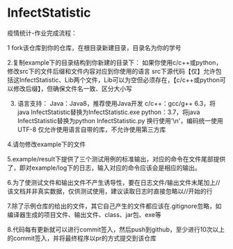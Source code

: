 # InfectStatistic
疫情统计-作业完成流程：

   1 fork该仓库到你的仓库，在根目录新建目录，目录名为你的学号

   2.复制example下的目录结构到你新建的目录下：
        如果你使用c/c++或python，修改src下的文件后缀和文件内容对应到你使用的语言
        src下源代码【仅】允许包括这InfectStatistic、Lib两个文件，Lib可以为空但必须存在，【c/c++或python可以修改后缀】，但确保文件名一致、区分大小写

   3. 语言支持：
        Java：Java8，推荐使用Java开发
        c/c++：gcc/g++ 6.3，将java InfectStatistic替换为InfectStatistic.exe
        python：3.7，将java InfectStatistic替换为python InfectStatistic.py
        换行使用'\n'，编码统一使用UTF-8
        仅允许使用语言自带的库，不允许使用第三方库

   4.请勿修改example下的文件

   5.example/result下提供了三个测试用例的标准输出，对应的命令在文件尾部提供了，即对example/log下的日志，输入对应的命令应该会是相应的输出。

   6.为了使测试文件和输出文件不产生诱导性，要在日志文件/输出文件末尾加上// 该文档并非真实数据，仅供测试使用，建议读取日志时直接忽略以//开始的行

   7.除了示例仓库的给出的文件，其它自己产生的文件都应该在.gitignore忽略，如编译器生成的项目文件、输出文件、class、jar包、exe等

   8.代码每有更新就可以进行commit签入，然后push到github，至少进行10次以上的commit签入，并将最终程序以pr的方式提交到该仓库

